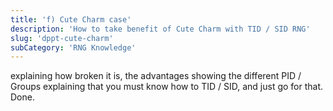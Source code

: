 ```yaml
---
title: 'f) Cute Charm case'
description: 'How to take benefit of Cute Charm with TID / SID RNG' 
slug: 'dppt-cute-charm'
subCategory: 'RNG Knowledge'
---
```


explaining how broken it is, the advantages 
showing the different PID / Groups
explaining that you must know how to TID / SID, and just go for that.
Done.